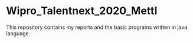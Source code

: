 # Wipro_Talentnext_2020_Mettl
This repository contains my reports and the basic programs written in java language.

